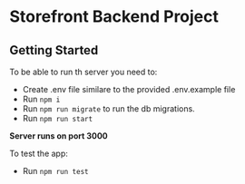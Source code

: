 # Storefront Backend Project

## Getting Started

To be able to run th server you need to:

- Create .env file similare to the provided .env.example file
- Run `npm i`
- Run `npm run migrate` to run the db migrations.
- Run `npm run start`

**Server runs on port 3000**

To test the app:

- Run `npm run test`
